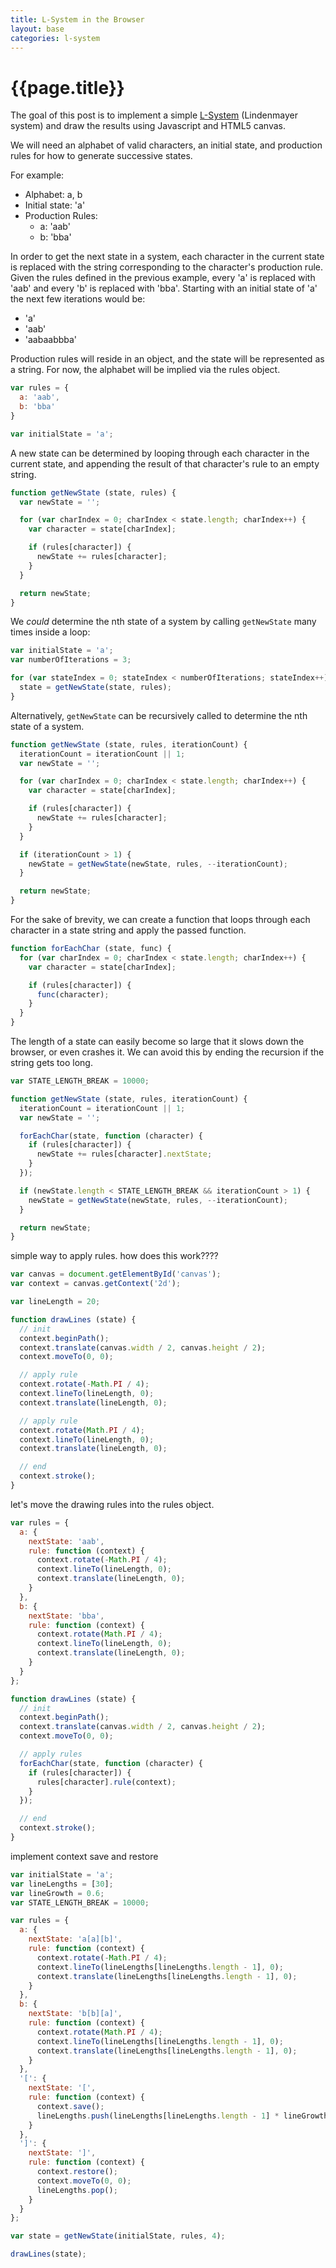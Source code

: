 ```yaml
---
title: L-System in the Browser
layout: base
categories: l-system
---
```


# {{page.title}}

The goal of this post is to implement a simple [L-System](https://en.wikipedia.org/wiki/L-system) (Lindenmayer system) and draw the results using Javascript and HTML5 canvas.

We will need an alphabet of valid characters, an initial state, and production rules for how to generate successive states.

For example:

- Alphabet: a, b
- Initial state: 'a'
- Production Rules:
  - a: 'aab'
  - b: 'bba'

In order to get the next state in a system, each character in the current state is replaced with the string corresponding to the character's production rule. Given the rules defined in the previous example, every 'a' is replaced with 'aab' and every 'b' is replaced with 'bba'. Starting with an initial state of 'a' the next few iterations would be:

- 'a'
- 'aab'
- 'aabaabbba'

Production rules will reside in an object, and the state will be represented as a string. For now, the alphabet will be implied via the rules object.

```javascript
var rules = {
  a: 'aab',
  b: 'bba'
}

var initialState = 'a';
```

A new state can be determined by looping through each character in the current state, and appending the result of that character's rule to an empty string.

```javascript
function getNewState (state, rules) {
  var newState = '';

  for (var charIndex = 0; charIndex < state.length; charIndex++) {
    var character = state[charIndex];

    if (rules[character]) {
      newState += rules[character];
    }
  }

  return newState;
}
```

We _could_ determine the nth state of a system by calling `getNewState` many times inside a loop:

```javascript
var initialState = 'a';
var numberOfIterations = 3;

for (var stateIndex = 0; stateIndex < numberOfIterations; stateIndex++) {
  state = getNewState(state, rules);
}
```

Alternatively, `getNewState` can be recursively called to determine the nth state of a system.

```javascript
function getNewState (state, rules, iterationCount) {
  iterationCount = iterationCount || 1;
  var newState = '';

  for (var charIndex = 0; charIndex < state.length; charIndex++) {
    var character = state[charIndex];

    if (rules[character]) {
      newState += rules[character];
    }
  }

  if (iterationCount > 1) {
    newState = getNewState(newState, rules, --iterationCount);
  }

  return newState;
}
```

For the sake of brevity, we can create a function that loops through each character in a state string and apply the passed function.

```javascript
function forEachChar (state, func) {
  for (var charIndex = 0; charIndex < state.length; charIndex++) {
    var character = state[charIndex];

    if (rules[character]) {
      func(character);
    }
  }
}
```

The length of a state can easily become so large that it slows down the browser, or even crashes it. We can avoid this by ending the recursion if the string gets too long.

```javascript
var STATE_LENGTH_BREAK = 10000;

function getNewState (state, rules, iterationCount) {
  iterationCount = iterationCount || 1;
  var newState = '';

  forEachChar(state, function (character) {
    if (rules[character]) {
      newState += rules[character].nextState;
    }
  });

  if (newState.length < STATE_LENGTH_BREAK && iterationCount > 1) {
    newState = getNewState(newState, rules, --iterationCount);
  }

  return newState;
}
```

simple way to apply rules. how does this work????

```javascript
var canvas = document.getElementById('canvas');
var context = canvas.getContext('2d');

var lineLength = 20;

function drawLines (state) {
  // init
  context.beginPath();
  context.translate(canvas.width / 2, canvas.height / 2);
  context.moveTo(0, 0);

  // apply rule
  context.rotate(-Math.PI / 4);
  context.lineTo(lineLength, 0);
  context.translate(lineLength, 0);

  // apply rule
  context.rotate(Math.PI / 4);
  context.lineTo(lineLength, 0);
  context.translate(lineLength, 0);

  // end
  context.stroke();
}
```

let's move the drawing rules into the rules object.

```javascript
var rules = {
  a: {
    nextState: 'aab',
    rule: function (context) {
      context.rotate(-Math.PI / 4);
      context.lineTo(lineLength, 0);
      context.translate(lineLength, 0);
    }
  },
  b: {
    nextState: 'bba',
    rule: function (context) {
      context.rotate(Math.PI / 4);
      context.lineTo(lineLength, 0);
      context.translate(lineLength, 0);
    }
  }
};
```

```javascript
function drawLines (state) {
  // init
  context.beginPath();
  context.translate(canvas.width / 2, canvas.height / 2);
  context.moveTo(0, 0);

  // apply rules
  forEachChar(state, function (character) {
    if (rules[character]) {
      rules[character].rule(context);
    }
  });

  // end
  context.stroke();
}
```

implement context save and restore

```javascript
var initialState = 'a';
var lineLengths = [30];
var lineGrowth = 0.6;
var STATE_LENGTH_BREAK = 10000;

var rules = {
  a: {
    nextState: 'a[a][b]',
    rule: function (context) {
      context.rotate(-Math.PI / 4);
      context.lineTo(lineLengths[lineLengths.length - 1], 0);
      context.translate(lineLengths[lineLengths.length - 1], 0);
    }
  },
  b: {
    nextState: 'b[b][a]',
    rule: function (context) {
      context.rotate(Math.PI / 4);
      context.lineTo(lineLengths[lineLengths.length - 1], 0);
      context.translate(lineLengths[lineLengths.length - 1], 0);
    }
  },
  '[': {
    nextState: '[',
    rule: function (context) {
      context.save();
      lineLengths.push(lineLengths[lineLengths.length - 1] * lineGrowth);
    }
  },
  ']': {
    nextState: ']',
    rule: function (context) {
      context.restore();
      context.moveTo(0, 0);
      lineLengths.pop();
    }
  }
};

var state = getNewState(initialState, rules, 4);

drawLines(state);
```
